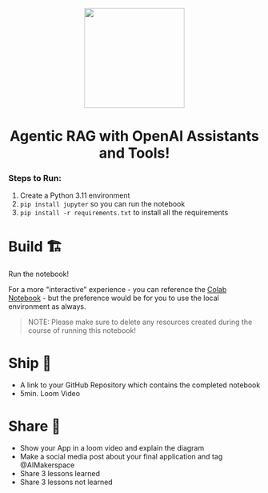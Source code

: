 <p align = "center" draggable=”false” ><img src="https://github.com/AI-Maker-Space/LLM-Dev-101/assets/37101144/d1343317-fa2f-41e1-8af1-1dbb18399719" 
     width="200px"
     height="auto"/>
</p>

## <h1 align="center" id="heading">Agentic RAG with OpenAI Assistants and Tools!</h1>

### Steps to Run:

1. Create a Python 3.11 environment
2. `pip install jupyter` so you can run the notebook
3. `pip install -r requirements.txt` to install all the requirements

# Build 🏗️

Run the notebook! 

For a more "interactive" experience - you can reference the [Colab Notebook](https://colab.research.google.com/drive/10yLbdblldyP49YEJNxh-ndl3n9Bf4pLu?usp=sharing) - but the preference would be for you to use the local environment as always.

> NOTE: Please make sure to delete any resources created during the course of running this notebook!

# Ship 🚢

- A link to your GitHub Repository which contains the completed notebook
- 5min. Loom Video

# Share 🚀
- Show your App in a loom video and explain the diagram
- Make a social media post about your final application and tag @AIMakerspace
- Share 3 lessons learned
- Share 3 lessons not learned
